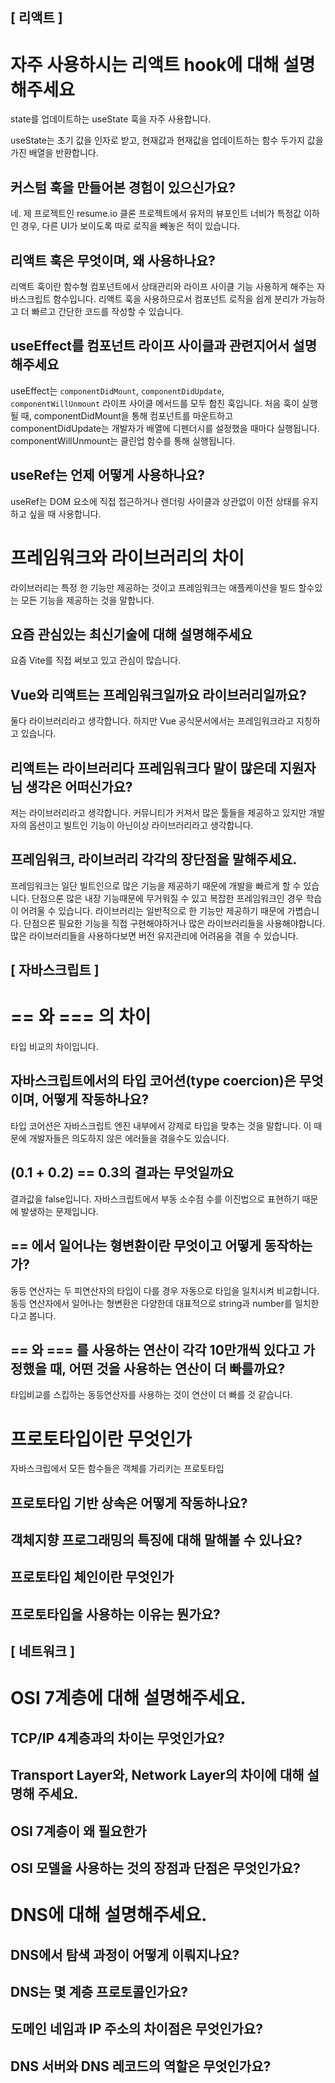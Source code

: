 ## [ 리액트 ]
# 자주 사용하시는 리액트 hook에 대해 설명해주세요
state를 업데이트하는 useState 훅을 자주 사용합니다.

useState는 초기 값을 인자로 받고, 현재값과 현재값을 업데이트하는 함수 두가지 값을 가진 배열을 반환합니다.
## 커스텀 훅을 만들어본 경험이 있으신가요?
네. 제 프로젝트인 resume.io 클론 프로젝트에서 유저의 뷰포인트 너비가 특정값 이하인 경우, 다른 UI가 보이도록 따로 로직을 빼놓은 적이 있습니다.
## 리액트 훅은 무엇이며, 왜 사용하나요?
리액트 훅이란 함수형 컴포넌트에서 상태관리와 라이프 사이클 기능 사용하게 해주는 자바스크립트 함수입니다. 리액트 훅을 사용하므로서 컴포넌트 로직을 쉽게 분리가 가능하고 더 빠르고 간단한 코드를 작성할 수 있습니다. 
## useEffect를 컴포넌트 라이프 사이클과 관련지어서 설명해주세요
useEffect는 `componentDidMount`, `componentDidUpdate`, `componentWillUnmount` 라이프 사이클 메서드를 모두 합친 훅입니다. 처음 훅이 실행될 때, componentDidMount을 통해 컴포넌트를 마운트하고 componentDidUpdate는 개발자가 배열에 디펜더시를 설정했을 때마다 실행됩니다. componentWillUnmount는 클린업 함수를 통해 실행됩니다. 
## useRef는 언제 어떻게 사용하나요?
useRef는 DOM 요소에 직접 접근하거나 렌더링 사이클과 상관없이 이전 상태를 유지하고 싶을 때 사용합니다.
# 프레임워크와 라이브러리의 차이
라이브러리는 특정 한 기능만 제공하는 것이고 프레임워크는 애플케이션을 빌드 할수있는 모든 기능을 제공하는 것을 말합니다. 
## 요즘 관심있는 최신기술에 대해 설명해주세요
요즘 Vite를 직접 써보고 있고 관심이 많습니다.
## Vue와 리액트는 프레임워크일까요 라이브러리일까요?
둘다 라이브러리라고 생각합니다. 하지만 Vue 공식문서에서는 프레임워크라고 지칭하고 있습니다. 
## 리액트는 라이브러리다 프레임워크다 말이 많은데 지원자님 생각은 어떠신가요?
저는 라이브러리라고 생각합니다. 커뮤니티가 커져서 많은 툴들을 제공하고 있지만 개발자의 옵션이고 빌트인 기능이 아닌이상 라이브러리라고 생각합니다.
## 프레임워크, 라이브러리 각각의 장단점을 말해주세요.
프레임워크는 일단 빌트인으로 많은 기능을 제공하기 때문에 개발을 빠르게 할 수 있습니다. 단점으론 많은 내장 기능때문에 무거워질 수 있고 복잡한 프레임워크인 경우 학습이 어려울 수 있습니다.
라이브러리는 일반적으로 한 기능만 제공하기 때문에 가볍습니다. 단점으론 필요한 기능을 직접 구현해야하거나 많은 라이브러리들을 사용해야합니다. 많은 라이브러리들을 사용하다보면 버전 유지관리에 어려움을 겪을 수 있습니다.
## [ 자바스크립트 ]
# == 와 === 의 차이
타입 비교의 차이입니다.
## 자바스크립트에서의 타입 코어션(type coercion)은 무엇이며, 어떻게 작동하나요?
타입 코어션은 자바스크립트 엔진 내부에서 강제로 타입을 맞추는 것을 말합니다. 이 때문에 개발자들은 의도하지 않은 에러들을 겪을수도 있습니다. 
## (0.1 + 0.2) == 0.3의 결과는 무엇일까요
결과값을 false입니다. 자바스크립트에서 부동 소수점 수를 이진법으로 표현하기 때문에 발생하는 문제입니다. 
##  == 에서 일어나는 형변환이란 무엇이고 어떻게 동작하는가?
동등 연산자는 두 피연산자의 타입이 다를 경우 자동으로 타입을 일치시켜 비교합니다. 동등 연산자에서 일어나는 형변환은 다양한데 대표적으로 string과 number를 일치한다고 봅니다. 
## == 와 === 를 사용하는 연산이 각각 10만개씩 있다고 가정했을 때, 어떤 것을 사용하는 연산이 더 빠를까요?
타입비교를 스킵하는 동등연산자를 사용하는 것이 연산이 더 빠를 것 같습니다. 
# 프로토타입이란 무엇인가
자바스크립에서 모든 함수들은 객체를 가리키는 프로토타입 
## 프로토타입 기반 상속은 어떻게 작동하나요?
## 객체지향 프로그래밍의 특징에 대해 말해볼 수 있나요?
## 프로토타입 체인이란 무엇인가
## 프로토타입을 사용하는 이유는 뭔가요?

## [ 네트워크 ]
# OSI 7계층에 대해 설명해주세요.
## TCP/IP 4계층과의 차이는 무엇인가요?
## Transport Layer와, Network Layer의 차이에 대해 설명해 주세요.
## OSI 7계층이 왜 필요한가
## OSI 모델을 사용하는 것의 장점과 단점은 무엇인가요?
# DNS에 대해 설명해주세요.
## DNS에서 탐색 과정이 어떻게 이뤄지나요?
## DNS는 몇 계층 프로토콜인가요?
## 도메인 네임과 IP 주소의 차이점은 무엇인가요?
## DNS 서버와 DNS 레코드의 역할은 무엇인가요?
